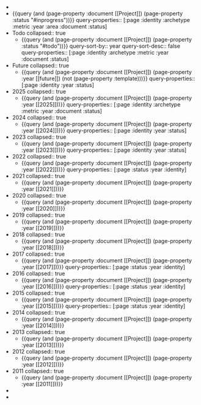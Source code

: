 -
- {{query (and (page-property :document [[Project]]) (page-property :status "#inprogress"))}}
  query-properties:: [:page :identity :archetype :metric :year :area :document :status]
- Todo
  collapsed:: true
	- {{query (and (page-property :document [[Project]]) (page-property :status "#todo"))}}
	  query-sort-by:: year
	  query-sort-desc:: false
	  query-properties:: [:page :identity :archetype :metric :year :document :status]
- Future
  collapsed:: true
	- {{query (and (page-property :document [[Project]]) (page-property :year [[future]]) (not (page-property :template)))}}
	  query-properties:: [:page :identity :year :status]
- 2025
  collapsed:: true
	- {{query (and (page-property :document [[Project]]) (page-property :year [[2025]]))}}
	  query-properties:: [:page :identity :archetype :metric :year :document :status]
- 2024
  collapsed:: true
	- {{query (and (page-property :document [[Project]]) (page-property :year [[2024]]))}}
	  query-properties:: [:page :identity :year :status]
- 2023
  collapsed:: true
	- {{query (and (page-property :document [[Project]]) (page-property :year [[2023]]))}}
	  query-properties:: [:page :identity :year :status]
- 2022
  collapsed:: true
	- {{query (and (page-property :document [[Project]]) (page-property :year [[2022]]))}}
	  query-properties:: [:page :status :year :identity]
- 2021
  collapsed:: true
	- {{query (and (page-property :document [[Project]]) (page-property :year [[2021]]))}}
- 2020
  collapsed:: true
	- {{query (and (page-property :document [[Project]]) (page-property :year [[2020]]))}}
- 2019
  collapsed:: true
	- {{query (and (page-property :document [[Project]]) (page-property :year [[2019]]))}}
- 2018
  collapsed:: true
	- {{query (and (page-property :document [[Project]]) (page-property :year [[2018]]))}}
- 2017
  collapsed:: true
	- {{query (and (page-property :document [[Project]]) (page-property :year [[2017]]))}}
	  query-properties:: [:page :status :year :identity]
- 2016
  collapsed:: true
	- {{query (and (page-property :document [[Project]]) (page-property :year [[2016]]))}}
	  query-properties:: [:page :status :year :identity]
- 2015
  collapsed:: true
	- {{query (and (page-property :document [[Project]]) (page-property :year [[2015]]))}}
	  query-properties:: [:page :status :year :identity]
- 2014
  collapsed:: true
	- {{query (and (page-property :document [[Project]]) (page-property :year [[2014]]))}}
- 2013
  collapsed:: true
	- {{query (and (page-property :document [[Project]]) (page-property :year [[2013]]))}}
- 2012
  collapsed:: true
	- {{query (and (page-property :document [[Project]]) (page-property :year [[2012]]))}}
- 2011
  collapsed:: true
	- {{query (and (page-property :document [[Project]]) (page-property :year [[2011]]))}}
-
-